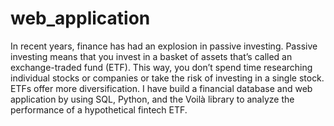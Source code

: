 # web_application
In recent years, finance has had an explosion in passive investing. Passive investing means that you invest in a basket of assets that’s called an exchange-traded fund (ETF). This way, you don’t spend time researching individual stocks or companies or take the risk of investing in a single stock. ETFs offer more diversification. I have build a financial database and web application by using SQL, Python, and the Voilà library to analyze the performance of a hypothetical fintech ETF.

